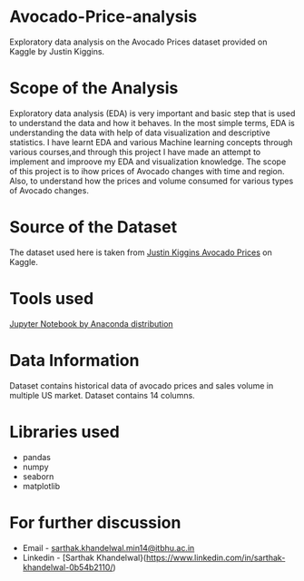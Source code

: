 # Avocado-Price-analysis

Exploratory data analysis on the Avocado Prices dataset provided on Kaggle by Justin Kiggins.

# Scope of the Analysis
Exploratory data analysis (EDA) is very important and basic step that is used to understand the data and how it behaves. In the most simple terms, EDA is understanding the data with help of data visualization and descriptive statistics. I have learnt EDA and various Machine learning concepts through various courses,and through this project I have made an attempt to implement and improove my EDA and visualization knowledge.
The scope of this project is to ihow prices of Avocado changes with time and region. Also, to understand how the prices and volume consumed for various types of Avocado changes.


# Source of the Dataset
The dataset used here is taken from [Justin Kiggins Avocado Prices](https://www.kaggle.com/neuromusic/avocado-prices) on Kaggle.

# Tools used
[Jupyter Notebook by Anaconda distribution](https://jupyter.org/)

# Data Information
Dataset contains historical data of avocado prices and sales volume in multiple US market.
Dataset contains 14 columns.

# Libraries used
* pandas
* numpy 
* seaborn
* matplotlib

# For further discussion
* Email - sarthak.khandelwal.min14@itbhu.ac.in
* Linkedin - [Sarthak Khandelwal}(https://www.linkedin.com/in/sarthak-khandelwal-0b54b2110/)
